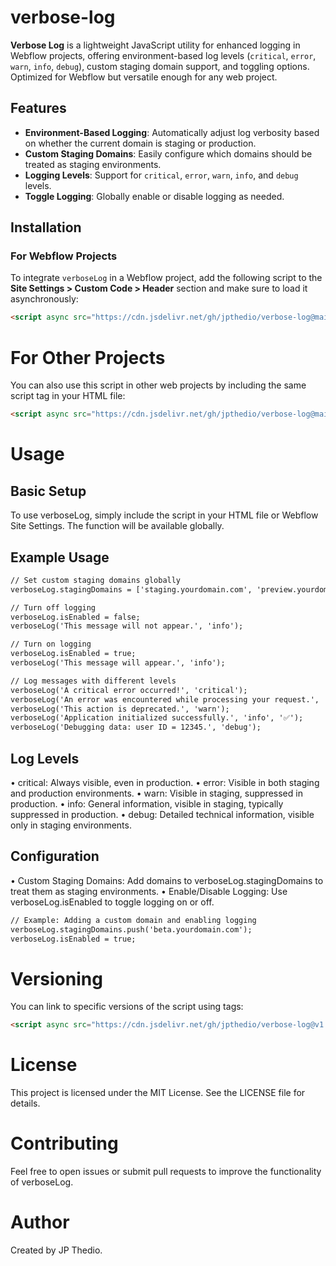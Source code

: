 # verbose-log

**Verbose Log** is a lightweight JavaScript utility for enhanced logging in Webflow projects, offering environment-based log levels (`critical`, `error`, `warn`, `info`, `debug`), custom staging domain support, and toggling options. Optimized for Webflow but versatile enough for any web project.

## Features

- **Environment-Based Logging**: Automatically adjust log verbosity based on whether the current domain is staging or production.
- **Custom Staging Domains**: Easily configure which domains should be treated as staging environments.
- **Logging Levels**: Support for `critical`, `error`, `warn`, `info`, and `debug` levels.
- **Toggle Logging**: Globally enable or disable logging as needed.

## Installation

### For Webflow Projects

To integrate `verboseLog` in a Webflow project, add the following script to the **Site Settings > Custom Code > Header** section and make sure to load it asynchronously:

```html
<script async src="https://cdn.jsdelivr.net/gh/jpthedio/verbose-log@main/verbose-log.js"></script>
```

# For Other Projects

You can also use this script in other web projects by including the same script tag in your HTML file:

```html
<script async src="https://cdn.jsdelivr.net/gh/jpthedio/verbose-log@main/verbose-log.js"></script>
```

# Usage

## Basic Setup

To use verboseLog, simply include the script in your HTML file or Webflow Site Settings. The function will be available globally.

## Example Usage

```html
// Set custom staging domains globally
verboseLog.stagingDomains = ['staging.yourdomain.com', 'preview.yourdomain.com'];

// Turn off logging
verboseLog.isEnabled = false;
verboseLog('This message will not appear.', 'info');

// Turn on logging
verboseLog.isEnabled = true;
verboseLog('This message will appear.', 'info');

// Log messages with different levels
verboseLog('A critical error occurred!', 'critical');
verboseLog('An error was encountered while processing your request.', 'error');
verboseLog('This action is deprecated.', 'warn');
verboseLog('Application initialized successfully.', 'info', '✅');
verboseLog('Debugging data: user ID = 12345.', 'debug');
```

## Log Levels

•	critical: Always visible, even in production.
•	error: Visible in both staging and production environments.
•	warn: Visible in staging, suppressed in production.
•	info: General information, visible in staging, typically suppressed in production.
•	debug: Detailed technical information, visible only in staging environments.

## Configuration

•	Custom Staging Domains: Add domains to verboseLog.stagingDomains to treat them as staging environments.
•	Enable/Disable Logging: Use verboseLog.isEnabled to toggle logging on or off.

```html
// Example: Adding a custom domain and enabling logging
verboseLog.stagingDomains.push('beta.yourdomain.com');
verboseLog.isEnabled = true;
```

# Versioning
You can link to specific versions of the script using tags:
```html
<script async src="https://cdn.jsdelivr.net/gh/jpthedio/verbose-log@v1.0.0/verbose-log.js"></script>
```

# License

This project is licensed under the MIT License. See the LICENSE file for details.

# Contributing

Feel free to open issues or submit pull requests to improve the functionality of verboseLog.

# Author

Created by JP Thedio.
